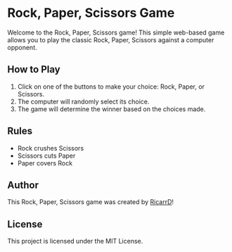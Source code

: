 # Rock, Paper, Scissors Game

Welcome to the Rock, Paper, Scissors game! This simple web-based game allows you to play the classic Rock, Paper, Scissors against a computer opponent.

## How to Play

1. Click on one of the buttons to make your choice: Rock, Paper, or Scissors.
2. The computer will randomly select its choice.
3. The game will determine the winner based on the choices made.

## Rules

- Rock crushes Scissors
- Scissors cuts Paper
- Paper covers Rock

## Author

This Rock, Paper, Scissors game was created by [RicarrD](https://github.com/RicarrD)!

## License

This project is licensed under the MIT License.
